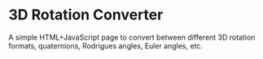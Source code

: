 # 3D Rotation Converter
A simple HTML+JavaScript page to convert between different 3D rotation formats, quaternions, Rodrigues angles, Euler angles, etc.

